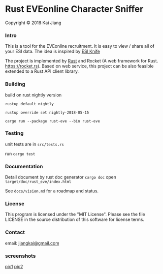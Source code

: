 # Rust EVEonline Character Sniffer

Copyright © 2018 Kai Jiang


### Intro

This is a tool for the EVEonline recruitment. It is easy to view / share all of your ESI data.
The idea is inspired by [ESI Knife](https://esi.a-t.al/)

The project is implemented by [Rust](www.rust-lang.org) and Rocket (A web framework for Rust. https://rocket.rs). Based on web service, 
this project can be also feasible extended to a Rust API client library.

### Building

build on rust nightly version

`rustup default nightly`

`rustup override set nightly-2018-05-15`

`cargo run --package rust-eve --bin rust-eve`

### Testing

unit tests are in `src/tests.rs`

run `cargo test`

### Documentation

Detail document by rust doc generator
`cargo doc`
open `target/doc/rust_eve/index.html`

See `docs/vision.md` for a roadmap and status.

### License

This program is licensed under the "MIT License". Please see the file LICENSE in the source distribution of this software for license terms.

### Contact

email: jiangkai@gmail.com

### screenshots

[pic1](screenshot/Screen%20Shot%202018-06-12%20at%2007.45.32.png)
[pic2](screenshot/Screen%20Shot%202018-06-12%20at%2007.45.44.png)
